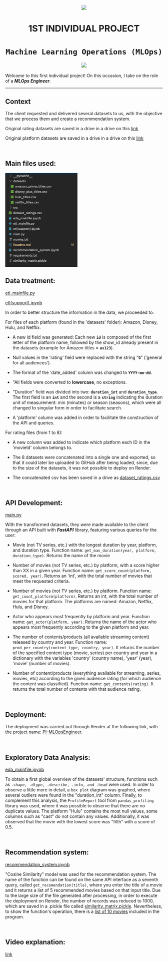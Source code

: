 <p align=center><img src=https://d31uz8lwfmyn8g.cloudfront.net/Assets/logo-henry-white-lg.png><p>

# <h1 align=center> **1ST INDIVIDUAL PROJECT** </h1>

# <h1 align=center>**`Machine Learning Operations (MLOps)`**</h1>

<p align="center">
<img src="https://user-images.githubusercontent.com/67664604/217914153-1eb00e25-ac08-4dfa-aaf8-53c09038f082.png"  height=300>
</p>

Welcome to this first individual project! On this occasion, I take on the role of a ***MLOps Engineer***.  

<hr> 

## **Context**

The client requested and delivered several datasets to us, with the objective that we process them and create a recommendation system.

Original rating datasets are saved in a drive in a drive on this [link](https://drive.google.com/drive/folders/1MPv6HkTOC9_nOIazZ-gVTQhJgWUni97a?usp=share_link)

Original platform datasets are saved in a drive in a drive on this [link](https://drive.google.com/drive/folders/1GcvjWP-P--1D_ihVA6oR8VNI4DX_lGNd?usp=share_link)

<br/>

## **Main files used:**

<p align="left">
<img src="https://github.com/juanmaluna21/PI-MLOpsEngineer/blob/main/src/Screen%20Shot%202023-04-17%20at%2012.27.56.png"  height=300>
</p>

## **Data treatment:**
[etl_mainfile.py](https://github.com/juanmaluna21/PI-MLOpsEngineer/blob/main/etl_mainfile.py)

[etl(support).ipynb](https://github.com/juanmaluna21/PI-MLOpsEngineer/blob/main/etl(support).ipynb)

In order to better structure the information in the data, we proceeded to:

For files of each platform (found in the 'datasets' folder): Amazon, Disney, Hulu, and Netflix.

+ A new id field was generated: Each new **`id`** is composed of the first letter of the platform name, followed by the show_id already present in the datasets (example for Amazon titles = **`as123`**).

+ Null values in the 'rating' field were replaced with the string “**`G`**” ('general for all audiences').

+ The format of the 'date_added' column was changed to **`YYYY-mm-dd`**.

+ "All fields were converted to **lowercase**, no exceptions.

+ "Duration" field was divided into two: **`duration_int`** and **`duration_type`**. The first field is an **`int`** and the second is a **`string`** indicating the duration unit of measurement: min (minutes) or season (seasons), which were all changed to singular form in order to facilitate search.

+ A 'platform' column was added in order to facilitate the construction of the API and queries.

For rating files (from 1 to 8):
+ A new column was added to indicate which platform each ID in the 'movieId' column belongs to.

+ The 8 datasets were concatenated into a single one and exported, so that it could later be uploaded to GitHub after being loaded, since, due to the size of the datasets, it was not possible to deploy on Render.

+ The concatenated csv has been saved in a drive as [dataset_ratings.csv](https://drive.google.com/file/d/1tBQj2LUmMz6bTurNrZl_hhCsX0VTZP5o/view?usp=share_link)

<br/>

## **API Development:**
[main.py](https://github.com/juanmaluna21/PI-MLOpsEngineer/blob/main/main.py)

With the transformed datasets, they were made available to the client through an API built with ***FastAPI*** library, featuring various queries for the user:

+ Movie (not TV series, etc.) with the longest duration by year, platform, and duration type. Function name: `get_max_duration(year, platform, duration_type)`. Returns the name of the movie

+ Number of movies (not TV series, etc.) by platform, with a score higher than XX in a given year. Function name: `get_score_count(platform, scored, year)`. Returns an 'int', with the total number of movies that meet the requested criteria.

+ Number of movies (not TV series, etc.) by platform. Function name: `get_count_platform(platform)`. Returns an int, with the total number of movies for that platform. The platforms are named: Amazon, Netflix, Hulu, and Disney.

+ Actor who appears most frequently by platform and year. Function name: `get_actor(platform, year)`. Returns the name of the actor who appears most frequently according to the given platform and year.

+ The number of contents/products (all available streaming content) released by country and year. Function name: `prod_per_country(content_type, country, year)`. It returns the number of the specified content type (movie, series) per country and year in a dictionary with the variables 'country' (country name), 'year' (year), 'movie' (number of movies).

+ Number of content/products (everything available for streaming, series, movies, etc) according to the given audience rating (for which audience the content was classified). Function name: `get_contents(rating)`. It returns the total number of contents with that audience rating.

<br/>

## **Deployment:**
The deployment was carried out through Render at the following link, with the project name: [PI-MLOpsEngineer](https://pi-mlopsengineer.onrender.com/docs#/).

<br/>

## **Exploratory Data Analysis:**
[eda_mainfile.ipynb](https://github.com/juanmaluna21/PI-MLOpsEngineer/blob/main/eda_mainfile.ipynb)

To obtain a first global overview of the datasets' structure, functions such as `.shape, .dtype, .describe, .info, and .head` were used. In order to observe a little more in detail, a `box plot` diagram was graphed, where several outliers were found in the "duration_int" column. Finally, to complement this analysis, the `ProfileReport` tool from `pandas_profiling` library was used, where it was possible to observe that there are no duplicate values. The platform "Hulu" contains the most null values, some columns such as "cast" do not contain any values. Additionally, it was observed that the movie with the lowest score was "filth" with a score of 0.5.

<br/>

## **Recommendation system:**
[recommendation_system.ipynb](https://github.com/juanmaluna21/PI-MLOpsEngineer/blob/main/recommendation_system.ipynb)

"Cosine Similarity" model was used for the recommendation system. The name of the function can be found on the same API interface as a seventh query, called `get_recomendation(title)`, where you enter the title of a movie and it returns a list of 5 recommended movies based on that input title.
Due to the large size of the file generated after processing, in order to execute the deployment on Render, the number of records was reduced to 1000, which are saved in a .pickle file called [similarity_matrix.pickle](https://github.com/juanmaluna21/PI-MLOpsEngineer/blob/main/similarity_matrix.pickle). Nevertheless, to show the function's operation, there is a [list of 10 movies](https://github.com/juanmaluna21/PI-MLOpsEngineer/blob/main/movies.txt) included in the program.

<br/>

## **Video explanation:**
[link](https://www.youtube.com/watch?v=3KWKnBZ7eiA)